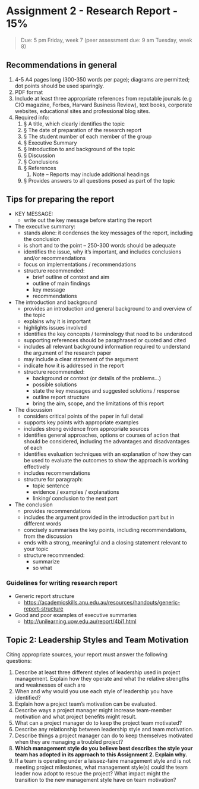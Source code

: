 # Assignment 2 - Research Report - 15%

> Due: 5 pm Friday, week 7 (peer assessment due: 9 am Tuesday, week 8)

## Recommendations in general

1. 4-5 A4 pages long (300-350 words per page); diagrams are permitted; dot points should be used sparingly.
2. PDF format
3. Include at least three appropriate references from reputable jounals (e.g CIO magazine, Forbes, Harvard Business Review), text books, corporate websites, educational sites and professional blog sites.
4. Required info:
   1. § A title, which clearly identifies the topic
   2. § The date of preparation of the research report
   3. § The student number of each member of the group
   4. § Executive Summary
   5. § Introduction to and background of the topic
   6. § Discussion
   7. § Conclusions
   8. § References
      1. Note – Reports may include additional headings
   9. § Provides answers to all questions posed as part of the topic

## Tips for preparing the report

- KEY MESSAGE:
  - write out the key message before starting the report
- The executive summary:
  - stands alone: it condenses the key messages of the report, including the conclusion
  - is short and to the point – 250-300 words should be adequate
  - identifies the issue, why it’s important, and includes conclusions and/or recommendations
  - focus on implementations / recommendations
  - structure recommended:
    - brief outline of context and aim
    - outline of main findings
    - key message
    - recommendations
- The introduction and background
  - provides an introduction and general background to and overview of the topic
  - explains why it is important
  - highlights issues involved
  - identifies the key concepts / terminology that need to be understood
  - supporting references should be paraphrased or quoted and cited
  - includes all relevant background information required to understand the argument of the research paper
  - may include a clear statement of the argument
  - indicate how it is addressed in the report
  - structure recommended:
    - background or context (or details of the problems...)
    - possible solutions
    - state the key messages and suggested solutions / response
    - outline report structure
    - bring the aim, scope, and the limitations of this report
- The discussion
  - considers critical points of the paper in full detail
  - supports key points with appropriate examples
  - includes strong evidence from appropriate sources
  - identifies general approaches, options or courses of action that should be considered, including the advantages and disadvantages of each
  - identifies evaluation techniques with an explanation of how they can be used to evaluate the outcomes to show the approach is working effectively
  - includes recommendations
  - structure for paragraph:
    - topic sentence
    - evidence / examples / explanations
    - linking/ conclusion to the next part
- The conclusion
  - provides recommendations
  - includes the argument provided in the introduction part but in different words
  - concisely summarises the key points, including recommendations, from the discussion
  - ends with a strong, meaningful and a closing statement relevant to your topic
  - structure recommended:
    - summarize
    - so what

### Guidelines for writing research report

- Generic report structure
  - https://academicskills.anu.edu.au/resources/handouts/generic-report-structure
- Good and poor examples of executive summaries
  - http://unilearning.uow.edu.au/report/4bi1.html

## Topic 2: Leadership Styles and Team Motivation

Citing appropriate sources, your report must answer the following questions:

1. Describe at least three different styles of leadership used in project management. Explain how they operate and what the relative strengths and weaknesses of each are
2. When and why would you use each style of leadership you have identified?
3. Explain how a project team’s motivation can be evaluated.
4. Describe ways a project manager might increase team-member motivation and what project benefits might result.
5. What can a project manager do to keep the project team motivated?
6. Describe any relationship between leadership style and team motivation.
7. Describe things a project manager can do to keep themselves motivated when they are managing a troubled project?
8. **Which management style do you believe best describes the style your team has adopted in its approach to this Assignment 2. Explain why.**
9. If a team is operating under a laissez-faire management style and is not meeting project milestones, what management style(s) could the team leader now adopt to rescue the project? What impact might the transition to the new management style have on team motivation?
